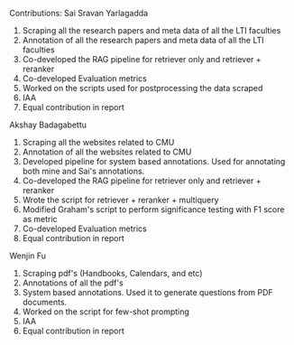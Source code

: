 Contributions:
Sai Sravan Yarlagadda  
1. Scraping all the research papers and meta data of all the LTI faculties
2. Annotation of all the research papers and meta data of all the LTI faculties
3. Co-developed the RAG pipeline for retriever only and retriever + reranker
4. Co-developed Evaluation metrics
5. Worked on the scripts used for postprocessing the data scraped
6. IAA
7. Equal contribution in report
   
Akshay Badagabettu
1. Scraping all the websites related to CMU
2. Annotation of all the websites related to CMU
3. Developed pipeline for system based annotations. Used for annotating both mine and Sai's annotations.
4. Co-developed the RAG pipeline for retriever only and retriever + reranker
5. Wrote the script for retriever + reranker + multiquery
6. Modified Graham's script to perform significance testing with F1 score as metric
7. Co-developed Evaluation metrics
8. Equal contribution in report

Wenjin Fu
1. Scraping pdf's (Handbooks, Calendars, and etc)
2. Annotations of all the pdf's
3. System based annotations. Used it to generate questions from PDF documents.
4. Worked on the script for few-shot prompting
5. IAA
6. Equal contribution in report
